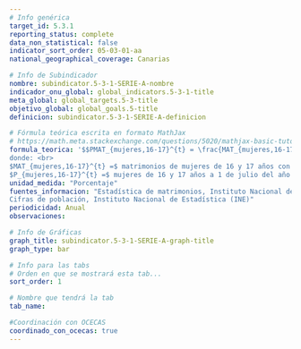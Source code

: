 ```yaml
---
# Info genérica
target_id: 5.3.1
reporting_status: complete
data_non_statistical: false
indicator_sort_order: 05-03-01-aa
national_geographical_coverage: Canarias

# Info de Subindicador
nombre: subindicator.5-3-1-SERIE-A-nombre
indicador_onu_global: global_indicators.5-3-1-title
meta_global: global_targets.5-3-title
objetivo_global: global_goals.5-title
definicion: subindicator.5-3-1-SERIE-A-definicion

# Fórmula teórica escrita en formato MathJax
# https://math.meta.stackexchange.com/questions/5020/mathjax-basic-tutorial-and-quick-reference
formula_teorica: '$$PMAT_{mujeres,16-17}^{t} = \frac{MAT_{mujeres,16-17}^{t}}{P_{mujeres,16-17}^{t}} \cdot 100$$ <br>
donde: <br>
$MAT_{mujeres,16-17}^{t} =$ matrimonios de mujeres de 16 y 17 años con un hombre en el año $t$ <br>
$P_{mujeres,16-17}^{t} =$ mujeres de 16 y 17 años a 1 de julio del año $t$ <br>'
unidad_medida: "Porcentaje"
fuentes_informacion: "Estadística de matrimonios, Instituto Nacional de Estadística (INE)<br>
Cifras de población, Instituto Nacional de Estadística (INE)"
periodicidad: Anual
observaciones: 

# Info de Gráficas
graph_title: subindicator.5-3-1-SERIE-A-graph-title
graph_type: bar

# Info para las tabs
# Orden en que se mostrará esta tab...
sort_order: 1

# Nombre que tendrá la tab
tab_name:

#Coordinación con OCECAS
coordinado_con_ocecas: true
---
```


